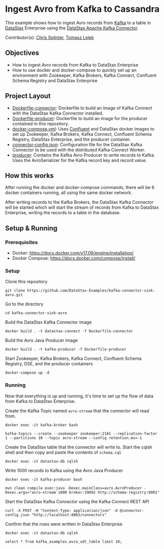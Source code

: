 # Ingest Avro from Kafka to Cassandra
This example shows how to ingest Avro records from [Kafka](https://kafka.apache.org/) to a table in [DataStax](https://www.datastax.com/) Enterprise using the [DataStax Apache Kafka Connector](https://docs.datastax.com/en/kafka/doc/index.html).

Contributor(s): [Chris Splinter](https://github.com/csplinter), [Tomasz Lelek](https://github.com/tomekl007)

## Objectives
- How to ingest Avro records from Kafka to DataStax Enterprise
- How to use docker and docker-compose to quickly set up an environment with Zookeeper, Kafka Brokers, Kafka Connect, Confluent Schema Registry and DataStax Enterprise

## Project Layout
- [Dockerfile-connector](Dockerfile-connector): Dockerfile to build an image of Kafka Connect with the DataStax Kafka Connector installed.
- [Dockerfile-producer](Dockerfile-producer): Dockerfile to build an image for the producer contained in this repository.
- [docker-compose.yml](docker-compose.yml): Uses [Confluent](https://www.confluent.io/) and DataStax docker images to set up Zookeeper, Kafka Brokers, Kafka Connect, Confluent Schema Registry, DataStax Enterprise, and the producer container.
- [connector-config.json](connector-config.json): Configuration file for the DataStax Kafka Connector to be used with the distributed Kafka Connect Worker.
- [producer](producer/): Contains the Kafka Avro Producer to write records to Kafka. Uses the AvroSerializer for the Kafka record key and record value.

## How this works
After running the docker and docker-compose commands, there will be 6 docker containers running, all using the same docker network.

After writing records to the Kafka Brokers, the DataStax Kafka Connector will be started which will start the stream of records from Kafka to DataStax Enterprise, writing the records to a table in the database.

## Setup & Running
### Prerequisites
- Docker: https://docs.docker.com/v17.09/engine/installation/
- Docker Compose: https://docs.docker.com/compose/install/

### Setup
Clone this repository
```
git clone https://github.com/DataStax-Examples/kafka-connector-sink-avro.git
```

Go to the directory
```
cd kafka-connector-sink-avro
```

Build the DataStax Kafka Connector image
```
docker build . -t datastax-connect -f Dockerfile-connector
```

Build the Avro Java Producer image
```
docker build . -t kafka-producer -f Dockerfile-producer
```

Start Zookeeper, Kafka Brokers, Kafka Connect, Confluent Schema Registry, DSE, and the producer containers
```
docker-compose up -d
```

### Running
Now that everything is up and running, it's time to set up the flow of data from Kafka to DataStax Enterprise.

Create the Kafka Topic named `avro-stream` that the connector will read from.
```
docker exec -it kafka-broker bash
```
```
kafka-topics --create --zookeeper zookeeper:2181 --replication-factor 1 --partitions 10 --topic avro-stream --config retention.ms=-1
```

Create the DataStax table that the connector will write to. Start the cqlsh shell and then copy and paste the contents of `schema.cql`
```
docker exec -it datastax-db cqlsh
```

Write 1000 records to Kafka using the Avro Java Producer
```
docker exec -it kafka-producer bash
```
```
mvn clean compile exec:java -Dexec.mainClass=avro.AvroProducer -Dexec.args="avro-stream 1000 broker:29092 http://schema-registry:8081"
```

Start the DataStax Kafka Connector using the Kafka Connect REST API
```
curl -X POST -H "Content-Type: application/json" -d @connector-config.json "http://localhost:8083/connectors"
```

Confirm that the rows were written in DataStax Enterprise
```
docker exec -it datastax-db cqlsh
```
```
select * from kafka_examples.avro_udt_table limit 10;
```
